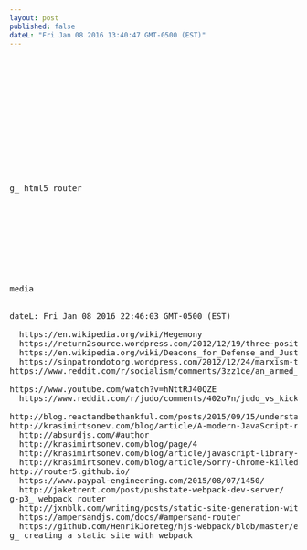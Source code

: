 ```yaml
---
layout: post
published: false
dateL: "Fri Jan 08 2016 13:40:47 GMT-0500 (EST)"
---
```





<pre>
<https://github.com/ampedandwired/html-webpack-plugin>
<https://webpack.github.io/docs/configuration.html>
<https://github.com/webpack/webpack/tree/master/examples/hybrid-routing>
<https://webpack.github.io/docs/webpack-dev-middleware.html>
<https://webpack.github.io/docs/list-of-plugins.html>
<https://webpack.github.io/docs/webpack-dev-server.html>

<https://developer.mozilla.org/en-US/docs/Web/JavaScript/Reference/Global_Objects/Date>
<https://developer.mozilla.org/en-US/docs/Web/JavaScript/Reference/Global_Objects/Array/join>
<https://developer.mozilla.org/en-US/docs/Web/JavaScript/Reference/Global_Objects/Array/toString>
<http://www.w3schools.com/jsref/jsref_prototype_array.asp>

<http://www.w3schools.com/tags/tag_pre.asp>

g_ html5 router
<http://blog.reactandbethankful.com/posts/2015/07/11/router-5-a-new-framework-agnostic-html5-router/>
<http://blog.reactandbethankful.com/posts/2015/09/15/understanding-the-functional-revolution/>
<http://krasimirtsonev.com/blog/article/A-modern-JavaScript-router-in-100-lines-history-api-pushState-hash-url>
<http://router5.github.io/>
<https://visionmedia.github.io/page.js/>
<https://staticapps.org/articles/routing-urls-in-static-apps/>
<https://staticapps.org/>
<https://www.firebase.com/>
<http://expressjs.com/en/starter/faq.html>

media
<https://en.wikipedia.org/wiki/Susumu_Yokota>

dateL: Fri Jan 08 2016 22:46:03 GMT-0500 (EST)

  https://en.wikipedia.org/wiki/Hegemony
  https://return2source.wordpress.com/2012/12/19/three-positions-on-gun-control/
  https://en.wikipedia.org/wiki/Deacons_for_Defense_and_Justice
  https://sinpatrondotorg.wordpress.com/2012/12/24/marxism-the-left-and-gun-control/
https://www.reddit.com/r/socialism/comments/3zz1ce/an_armed_proletariat_is_an_enfranchised/

https://www.youtube.com/watch?v=hNttRJ40QZE
  https://www.reddit.com/r/judo/comments/402o7n/judo_vs_kickboxing/

http://blog.reactandbethankful.com/posts/2015/09/15/understanding-the-functional-revolution/
http://krasimirtsonev.com/blog/article/A-modern-JavaScript-router-in-100-lines-history-api-pushState-hash-url
  http://absurdjs.com/#author
  http://krasimirtsonev.com/blog/page/4
  http://krasimirtsonev.com/blog/article/javascript-library-starter-using-webpack-es6
  http://krasimirtsonev.com/blog/article/Sorry-Chrome-killed-the-terminal
http://router5.github.io/
  https://www.paypal-engineering.com/2015/08/07/1450/
  http://jaketrent.com/post/pushstate-webpack-dev-server/
g-p3_ webpack router
  http://jxnblk.com/writing/posts/static-site-generation-with-react-and-webpack/
  https://ampersandjs.com/docs/#ampersand-router
  https://github.com/HenrikJoreteg/hjs-webpack/blob/master/examples/prerendered-html-files/src/app.js
g_ creating a static site with webpack 


</pre>
